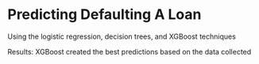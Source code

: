 # Predicting Defaulting A Loan
Using the logistic regression, decision trees, and XGBoost techniques

Results: XGBoost created the best predictions based on the data collected
